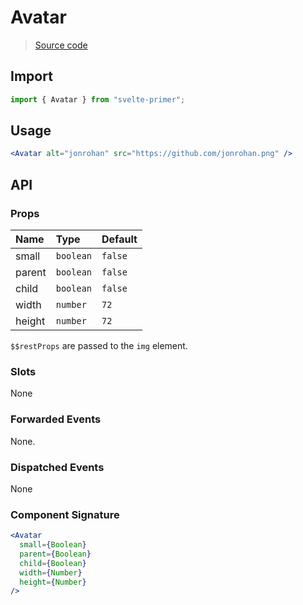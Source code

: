 # Avatar

> [Source code](../src/Avatar)

## Import

```js
import { Avatar } from "svelte-primer";
```

## Usage

```jsx
<Avatar alt="jonrohan" src="https://github.com/jonrohan.png" />
```

## API

### Props

| Name   | Type      | Default |
| :----- | :-------- | :------ |
| small  | `boolean` | `false` |
| parent | `boolean` | `false` |
| child  | `boolean` | `false` |
| width  | `number`  | `72`    |
| height | `number`  | `72`    |

`$$restProps` are passed to the `img` element.

### Slots

None

### Forwarded Events

None.

### Dispatched Events

None

### Component Signature

```jsx
<Avatar
  small={Boolean}
  parent={Boolean}
  child={Boolean}
  width={Number}
  height={Number}
/>
```
